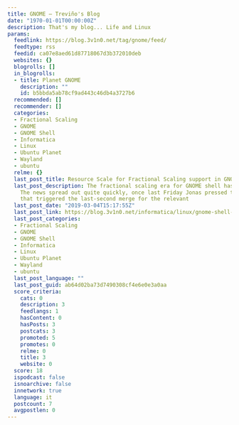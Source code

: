 ```yaml
---
title: GNOME – Treviño's Blog
date: "1970-01-01T00:00:00Z"
description: That's my blog... Life and Linux
params:
  feedlink: https://blog.3v1n0.net/tag/gnome/feed/
  feedtype: rss
  feedid: ca07e8aed61d87718067d3b372010deb
  websites: {}
  blogrolls: []
  in_blogrolls:
  - title: Planet GNOME
    description: ""
    id: b5bbda5ab78cf9ad443c46db4a3727b6
  recommended: []
  recommender: []
  categories:
  - Fractional Scaling
  - GNOME
  - GNOME Shell
  - Informatica
  - Linux
  - Ubuntu Planet
  - Wayland
  - ubuntu
  relme: {}
  last_post_title: Resource Scale for Fractional Scaling support in GNOME Shell 3.32
  last_post_description: The fractional scaling era for GNOME shell has finally arrived!
    The news spread out quite quickly, once last Friday Jonas pressed the button and
    that triggered the last-second merge for the relevant
  last_post_date: "2019-03-04T15:17:55Z"
  last_post_link: https://blog.3v1n0.net/informatica/linux/gnome-shell-fractional-scaling-in-wayland-landed/
  last_post_categories:
  - Fractional Scaling
  - GNOME
  - GNOME Shell
  - Informatica
  - Linux
  - Ubuntu Planet
  - Wayland
  - ubuntu
  last_post_language: ""
  last_post_guid: ab64d02ba73d7490308cf4e6e0e3a0aa
  score_criteria:
    cats: 0
    description: 3
    feedlangs: 1
    hasContent: 0
    hasPosts: 3
    postcats: 3
    promoted: 5
    promotes: 0
    relme: 0
    title: 3
    website: 0
  score: 18
  ispodcast: false
  isnoarchive: false
  innetwork: true
  language: it
  postcount: 7
  avgpostlen: 0
---
```

